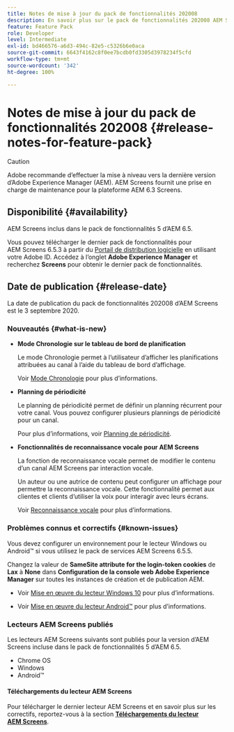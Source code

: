 ```yaml
---
title: Notes de mise à jour du pack de fonctionnalités 202008
description: En savoir plus sur le pack de fonctionnalités 202008 AEM Screens, publié le 3 septembre 2020.
feature: Feature Pack
role: Developer
level: Intermediate
exl-id: bd466576-a6d3-494c-82e5-c5326b6e0aca
source-git-commit: 6643f4162c8f0ee7bcdb0fd3305d3978234f5cfd
workflow-type: tm+mt
source-wordcount: '342'
ht-degree: 100%

---
```


# Notes de mise à jour du pack de fonctionnalités 202008 {#release-notes-for-feature-pack}

>[!CAUTION]
>
>Adobe recommande d’effectuer la mise à niveau vers la dernière version d’Adobe Experience Manager (AEM). AEM Screens fournit une prise en charge de maintenance pour la plateforme AEM 6.3 Screens.

## Disponibilité {#availability}

AEM Screens inclus dans le pack de fonctionnalités 5 d’AEM 6.5.

Vous pouvez télécharger le dernier pack de fonctionnalités pour AEM Screens 6.5.3 à partir du [Portail de distribution logicielle](https://experience.adobe.com/#/downloads/content/software-distribution/fr/aem.html) en utilisant votre Adobe ID. Accédez à l’onglet **Adobe Experience Manager** et recherchez **Screens** pour obtenir le dernier pack de fonctionnalités.

## Date de publication {#release-date}

La date de publication du pack de fonctionnalités 202008 d’AEM Screens est le 3 septembre 2020.

### Nouveautés {#what-is-new}

* **Mode Chronologie sur le tableau de bord de planification**

  Le mode Chronologie permet à l’utilisateur d’afficher les planifications attribuées au canal à l’aide du tableau de bord d’affichage.

  Voir [Mode Chronologie](/help/user-guide/channel-assignment-latest-fp.md#timeline-view) pour plus d’informations.

* **Planning de périodicité**

  Le planning de périodicité permet de définir un planning récurrent pour votre canal. Vous pouvez configurer plusieurs plannings de périodicité pour un canal.

  Pour plus d’informations, voir [Planning de périodicité](/help/user-guide/channel-assignment-latest-fp.md#recurrence-schedule).

* **Fonctionnalités de reconnaissance vocale pour AEM Screens**

  La fonction de reconnaissance vocale permet de modifier le contenu d’un canal AEM Screens par interaction vocale.

  Un auteur ou une autrice de contenu peut configurer un affichage pour permettre la reconnaissance vocale. Cette fonctionnalité permet aux clientes et clients d’utiliser la voix pour interagir avec leurs écrans.

  Voir [Reconnaissance vocale](voice-recognition.md) pour plus d’informations.

### Problèmes connus et correctifs {#known-issues}

Vous devez configurer un environnement pour le lecteur Windows ou Android™ si vous utilisez le pack de services AEM Screens 6.5.5.

Changez la valeur de **SameSite attribute for the login-token cookies** de **Lax** à **None** dans **Configuration de la console web Adobe
Experience Manager** sur toutes les instances de création et de publication AEM.

* Voir [Mise en œuvre du lecteur Windows 10](implementing-windows-player.md#fp-environment-setup) pour plus d’informations.

* Voir [Mise en œuvre du lecteur Android™](implementing-android-player.md#fp-environment-setup) pour plus d’informations.

### Lecteurs AEM Screens publiés

Les lecteurs AEM Screens suivants sont publiés pour la version d’AEM Screens incluse dans le pack de fonctionnalités 5 d’AEM 6.5.

* Chrome OS
* Windows
* Android™

#### Téléchargements du lecteur AEM Screens

Pour télécharger le dernier lecteur AEM Screens et en savoir plus sur les correctifs, reportez-vous à la section **[Téléchargements du lecteur AEM Screens](https://download.macromedia.com/screens/index.html)**.
